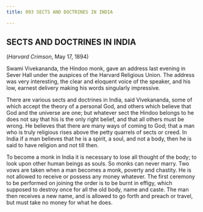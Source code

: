 ```yaml
---
title: 093 SECTS AND DOCTRINES IN INDIA

---
```

  

## SECTS AND DOCTRINES IN INDIA

(*Harvard Crimson*, May 17, 1894)

Swami Vivekananda, the Hindoo monk, gave an address last evening in
Sever Hall under the auspices of the Harvard Religious Union. The
address was very interesting, the clear and eloquent voice of the
speaker, and his low, earnest delivery making his words singularly
impressive.

There are various sects and doctrines in India, said Vivekananda, some
of which accept the theory of a personal God, and others which believe
that God and the universe are one; but whatever sect the Hindoo belongs
to he does not say that his is the only right belief, and that all
others must be wrong. He believes that there are many ways of coming to
God; that a man who is truly religious rises above the petty quarrels of
sects or creed. In India if a man believes that he is a spirit, a soul,
and not a body, then he is said to have religion and not till then.

To become a monk in India it is necessary to lose all thought of the
body; to look upon other human beings as souls. So monks can never
marry. Two vows are taken when a man becomes a monk, poverty and
chastity. He is not allowed to receive or possess any money whatever.
The first ceremony to be performed on joining the order is to be burnt
in effigy, which supposed to destroy once for all the old body, name and
caste. The man then receives a new name, and is allowed to go forth and
preach or travel, but must take no money for what he does.